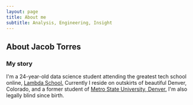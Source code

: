 ```yaml
---
layout: page
title: About me
subtitle: Analysis, Engineering, Insight
---
```


## About Jacob Torres
### My story

I'm a 24-year-old data science student attending the greatest tech school online, [Lambda School.](https://lambdaschool.com/) Currently I reside on outskirts of beautiful Denver, Colorado, and a former student of [Metro State University, Denver.](https://msudenver.edu/) I'm also legally blind since birth.

